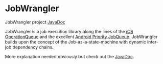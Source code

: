 # JobWrangler
JobWrangler project
[JavaDoc](https://tsombrero.github.io/jobwrangler/apidocs/)

JobWrangler is a job execution library along the lines of the [iOS OperationQueue](https://developer.apple.com/documentation/foundation/operationqueue) and the excellent [Android Priority JobQueue](https://github.com/yigit/android-priority-jobqueue). JobWrangler builds upon the concept of the Job-as-a-state-machine with dynamic inter-job dependency chains.

More explanation needed obviously but check out the [JavaDoc](https://tsombrero.github.io/jobwrangler/apidocs/).
